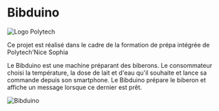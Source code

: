 # Bibduino

![Logo Polytech](https://camo.githubusercontent.com/2fe98f1f93a495607acfac1a6b62cb1d4affdbca/687474703a2f2f7777772e706f6c79746563686e6963652e66722f6a616869612f6a73702f6a616869612f74656d706c617465732f696e632f696d672f706f6c79746563685f6e6963652d736f706869612e706e67)

Ce projet est réalisé dans le cadre de la formation de prépa intégrée de Polytech'Nice Sophia

Le Bibduino est une machine préparant des biberons. Le consommateur choisi la température, la dose de lait et d'eau qu'il souhaite et lance sa commande depuis son smartphone. Le Bibduino prépare le biberon et affiche un message lorsque ce dernier est prêt.

![Bibduino](https://github.com/cvcarles/Bibduino/blob/master/doc/sch%C3%A9ma%20avec%20tous%20les%20composants.jpg?raw=true)

